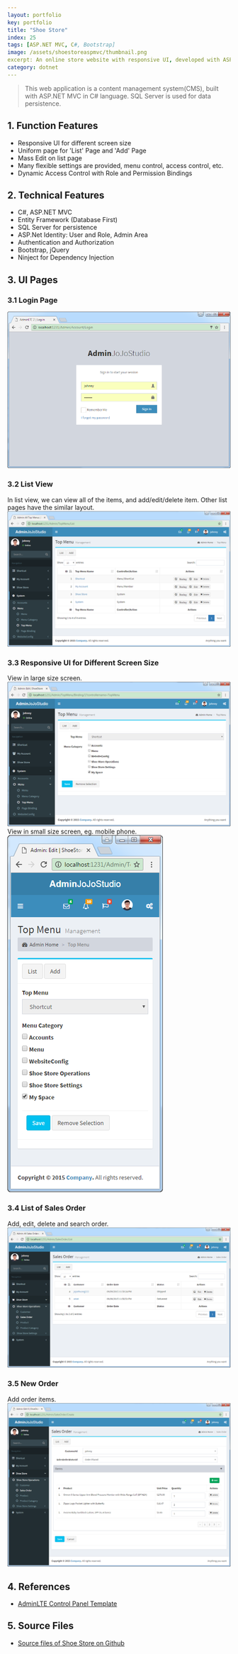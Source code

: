 ```yaml
---
layout: portfolio
key: portfolio
title: "Shoe Store"
index: 25
tags: [ASP.NET MVC, C#, Bootstrap]
image: /assets/shoestoreaspmvc/thumbnail.png
excerpt: An online store website with responsive UI, developed with ASP.NET MVC.
category: dotnet
---
```


> This web application is a content management system(CMS), built with ASP.NET MVC in C# language. SQL Server is used for data persistence.

## 1. Function Features
* Responsive UI for different screen size
* Uniform page for 'List' Page and 'Add' Page
* Mass Edit on list page
* Many flexible settings are provided, menu control, access control, etc.
* Dynamic Access Control with Role and Permission Bindings

## 2. Technical Features
* C\#, ASP.NET MVC
* Entity Framework (Database First)
* SQL Server for persistence
* ASP.Net Identity: User and Role, Admin Area
* Authentication and Authorization
* Bootstrap, jQuery
* Ninject for Dependency Injection

## 3. UI Pages
### 3.1 Login Page  
![image](/assets/shoestoreaspmvc/login.png)
### 3.2 List View
In list view, we can view all of the items, and add/edit/delete item. Other list pages have the similar layout.
![image](/assets/shoestoreaspmvc/listview.png)
### 3.3 Responsive UI for Different Screen Size
View in large size screen.
![image](/assets/shoestoreaspmvc/responsive.png)
View in small size screen, eg. mobile phone.  
![image](/assets/shoestoreaspmvc/responsive2.png)
### 3.4 List of Sales Order
Add, edit, delete and search order.
![image](/assets/shoestoreaspmvc/orderlist.png)  
### 3.5 New Order
Add order items.
![image](/assets/shoestoreaspmvc/addorder.png)  

## 4. References
* [AdminLTE Control Panel Template](https://almsaeedstudio.com/)

## 5. Source Files
* [Source files of Shoe Store on Github](https://github.com/jojozhuang/Portfolio/tree/master/ShoeStoreMVC/Src)
